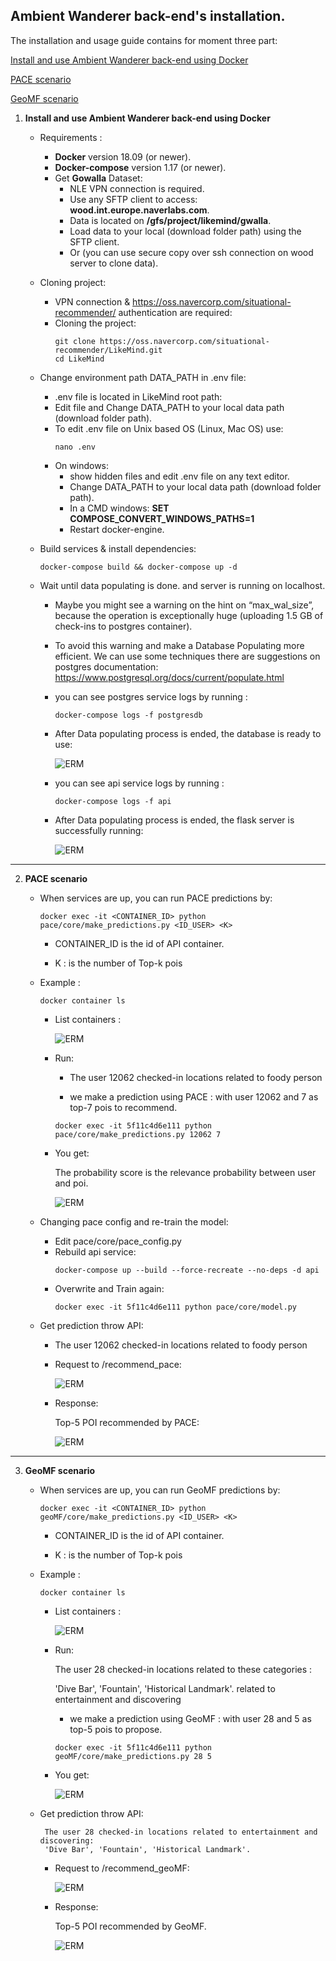 ## Ambient Wanderer back-end's installation.
    
   The installation and usage guide contains for moment three part:
  
   [Install and use Ambient Wanderer back-end using Docker](#install-and-use-ambient-wanderer-back-end-using-docker)
   
   [PACE scenario](#pace-scenario)
   
   [GeoMF scenario](#geomf-scenario)
        
        

1. **Install and use Ambient Wanderer back-end using Docker**

    - Requirements : 
        - **Docker** version 18.09 (or newer).
        - **Docker-compose** version 1.17 (or newer).
        - Get **Gowalla** Dataset:
            - NLE VPN connection is required.
            - Use any SFTP client to access:  **wood.int.europe.naverlabs.com**.
            - Data is located on **/gfs/project/likemind/gwalla**. 
            - Load data to your local (download folder path) using the SFTP client. 
            - Or (you can use secure copy over ssh connection on wood server to clone data).
            
    - Cloning project:
        - VPN connection & https://oss.navercorp.com/situational-recommender/ authentication are required:
        - Cloning the project: 
            ```
            git clone https://oss.navercorp.com/situational-recommender/LikeMind.git
            cd LikeMind
            ```
     
    - Change environment path DATA_PATH in .env file:
        - .env file is located in LikeMind root path:
        - Edit file and Change DATA_PATH to your local data path (download folder path).
        - To edit .env file on Unix based OS (Linux, Mac OS) use:
            ```
            nano .env
            ```
        - On windows: 
            - show hidden files and edit .env file on any text editor.
            - Change DATA_PATH to your local data path (download folder path).
            - In a CMD windows: **SET COMPOSE_CONVERT_WINDOWS_PATHS=1**
            - Restart docker-engine.
    
    - Build services & install dependencies:
        ```
        docker-compose build && docker-compose up -d
        ```
    - Wait until data populating is done. and server is running on localhost.
        -  Maybe you might see a warning on the hint on “max_wal_size”, because the operation is exceptionally huge (uploading 1.5 GB of check-ins to postgres container). 
        -  To avoid this warning and make a Database Populating more efficient. We can use some techniques there are suggestions on postgres documentation:
        https://www.postgresql.org/docs/current/populate.html
    
        - you can see postgres service logs by running :
    
            ```
            docker-compose logs -f postgresdb
            ```
        - After Data populating process is ended, the database is ready to use: 
        
          ![ERM](docs/pgsql_logs.png)
        
        - you can see api service logs by running :
            ```
            docker-compose logs -f api
            ```
        - After Data populating process is ended, the flask server is successfully running: 
        
          ![ERM](docs/api_logs.png)
---

2. **PACE scenario**
    
   - When services are up, you can run PACE predictions by:
    
        ```
        docker exec -it <CONTAINER_ID> python pace/core/make_predictions.py <ID_USER> <K>
        ```
        - CONTAINER_ID is the id of API container.
    
        - K : is the number of Top-k pois 
    
    
   - Example :
        ```
        docker container ls
        ```
        - List containers :
        
          ![ERM](docs/container_id.png)
        
        - Run:
            - The user 12062 checked-in locations related to foody person 
            
            - we make a prediction using PACE : with user 12062 and 7 as top-7 pois to recommend.
            
            ```
            docker exec -it 5f11c4d6e111 python pace/core/make_predictions.py 12062 7
            ```
       - You get:
       
          The probability score is the relevance probability between user and poi.
          
            ![ERM](docs/pace_output_cli.png)
            
   - Changing pace config and re-train the model:
        - Edit pace/core/pace_config.py
        - Rebuild api service:
            ```
            docker-compose up --build --force-recreate --no-deps -d api
            ```
        - Overwrite and Train again:
            ```
            docker exec -it 5f11c4d6e111 python pace/core/model.py
            ```
   - Get prediction throw API:
        - The user 12062 checked-in locations related to foody person
        
        - Request to /recommend_pace:
        
            ![ERM](docs/pace_input_api.png)
            
        - Response:
            
            Top-5 POI recommended by PACE:
            
            ![ERM](docs/pace_output_api.png)

---
3. **GeoMF scenario**

    - When services are up, you can run GeoMF predictions by:
    
        ```
        docker exec -it <CONTAINER_ID> python geoMF/core/make_predictions.py <ID_USER> <K>
        ```
        - CONTAINER_ID is the id of API container.
    
        - K : is the number of Top-k pois 
    
    
   - Example :
        ```
        docker container ls
        ```
        - List containers :
        
          ![ERM](docs/container_id.png)
        
        - Run:
        
            The user 28 checked-in locations related to these categories : 
            
            'Dive Bar', 'Fountain', 'Historical Landmark'. related to entertainment and discovering
            
            - we make a prediction using GeoMF : with user 28 and 5 as top-5 pois to propose.
            
            ```
            docker exec -it 5f11c4d6e111 python geoMF/core/make_predictions.py 28 5
            ```
       - You get:
            
            ![ERM](docs/geomf_output_cli.png)
            

   - Get prediction throw API:
   
          The user 28 checked-in locations related to entertainment and discovering: 
          'Dive Bar', 'Fountain', 'Historical Landmark'.  
        - Request to /recommend_geoMF:
        
            ![ERM](docs/geomf_input.png)
            
        - Response:
            
            Top-5 POI recommended by GeoMF.
            
            ![ERM](docs/geoMf_output.png)

